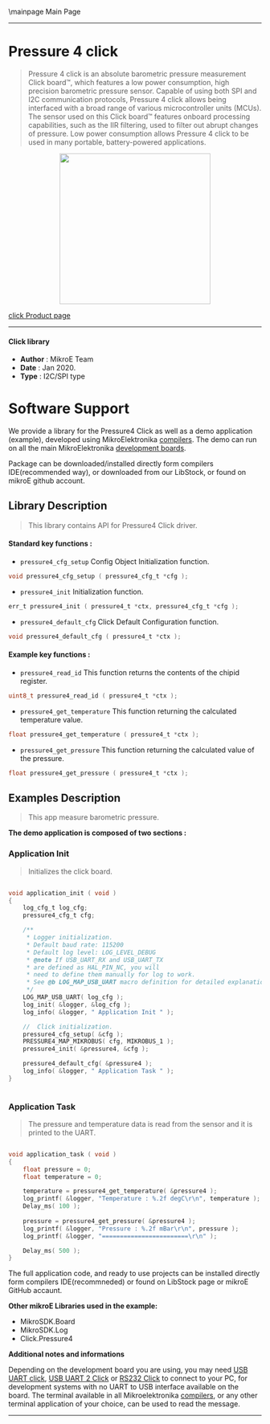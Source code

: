 \mainpage Main Page
 
---
# Pressure 4 click

> Pressure 4 click is an absolute barometric pressure measurement Click board™, which features a low power consumption, high precision barometric pressure sensor. Capable of using both SPI and I2C communication protocols, Pressure 4 click allows being interfaced with a broad range of various microcontroller units (MCUs). The sensor used on this Click board™ features onboard processing capabilities, such as the IIR filtering, used to filter out abrupt changes of pressure. Low power consumption allows Pressure 4 click to be used in many portable, battery-powered applications.

<p align="center">
  <img src="https://download.mikroe.com/images/click_for_ide/pressure4_click.png" height=300px>
</p>

[click Product page](https://www.mikroe.com/pressure-4-click)

---

#### Click library 

- **Author**        : MikroE Team
- **Date**          : Jan 2020.
- **Type**          : I2C/SPI type


# Software Support

We provide a library for the Pressure4 Click 
as well as a demo application (example), developed using MikroElektronika 
[compilers](https://shop.mikroe.com/compilers). 
The demo can run on all the main MikroElektronika [development boards](https://shop.mikroe.com/development-boards).

Package can be downloaded/installed directly form compilers IDE(recommended way), or downloaded from our LibStock, or found on mikroE github account. 

## Library Description

> This library contains API for Pressure4 Click driver.

#### Standard key functions :

- `pressure4_cfg_setup` Config Object Initialization function.
```c
void pressure4_cfg_setup ( pressure4_cfg_t *cfg ); 
```

- `pressure4_init` Initialization function.
```c
err_t pressure4_init ( pressure4_t *ctx, pressure4_cfg_t *cfg );
```

- `pressure4_default_cfg` Click Default Configuration function.
```c
void pressure4_default_cfg ( pressure4_t *ctx );
```

#### Example key functions :

- `pressure4_read_id` This function returns the contents of the chipid register.
```c
uint8_t pressure4_read_id ( pressure4_t *ctx );
```

- `pressure4_get_temperature` This function returning the calculated temperature value.
```c
float pressure4_get_temperature ( pressure4_t *ctx );
```

- `pressure4_get_pressure` This function returning the calculated value of the pressure.
```c
float pressure4_get_pressure ( pressure4_t *ctx );
```

## Examples Description

> This app measure barometric pressure.

**The demo application is composed of two sections :**

### Application Init 

> Initializes the click board.

```c

void application_init ( void )
{
    log_cfg_t log_cfg;
    pressure4_cfg_t cfg;

    /** 
     * Logger initialization.
     * Default baud rate: 115200
     * Default log level: LOG_LEVEL_DEBUG
     * @note If USB_UART_RX and USB_UART_TX 
     * are defined as HAL_PIN_NC, you will 
     * need to define them manually for log to work. 
     * See @b LOG_MAP_USB_UART macro definition for detailed explanation.
     */
    LOG_MAP_USB_UART( log_cfg );
    log_init( &logger, &log_cfg );
    log_info( &logger, " Application Init " );

    //  Click initialization.
    pressure4_cfg_setup( &cfg );
    PRESSURE4_MAP_MIKROBUS( cfg, MIKROBUS_1 );
    pressure4_init( &pressure4, &cfg );

    pressure4_default_cfg( &pressure4 );
    log_info( &logger, " Application Task " );
}
  
```

### Application Task

> The pressure and temperature data is read from the sensor 
> and it is printed to the UART.

```c

void application_task ( void )
{
    float pressure = 0;
    float temperature = 0;

    temperature = pressure4_get_temperature( &pressure4 );
    log_printf( &logger, "Temperature : %.2f degC\r\n", temperature );
    Delay_ms( 100 );
    
    pressure = pressure4_get_pressure( &pressure4 );
    log_printf( &logger, "Pressure : %.2f mBar\r\n", pressure );
    log_printf( &logger, "========================\r\n" );

    Delay_ms( 500 );
} 

```

The full application code, and ready to use projects can be  installed directly form compilers IDE(recommneded) or found on LibStock page or mikroE GitHub accaunt.

**Other mikroE Libraries used in the example:** 

- MikroSDK.Board
- MikroSDK.Log
- Click.Pressure4

**Additional notes and informations**

Depending on the development board you are using, you may need 
[USB UART click](https://shop.mikroe.com/usb-uart-click), 
[USB UART 2 Click](https://shop.mikroe.com/usb-uart-2-click) or 
[RS232 Click](https://shop.mikroe.com/rs232-click) to connect to your PC, for 
development systems with no UART to USB interface available on the board. The 
terminal available in all Mikroelektronika 
[compilers](https://shop.mikroe.com/compilers), or any other terminal application 
of your choice, can be used to read the message.



---